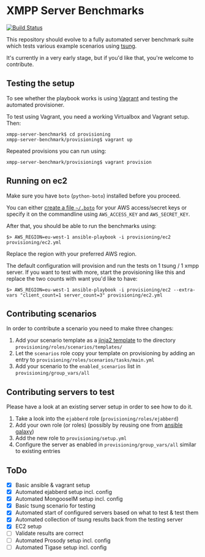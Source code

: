 # XMPP Server Benchmarks

[![Build Status](https://travis-ci.org/mweibel/xmpp-server-benchmarks.png)](https://travis-ci.org/mweibel/xmpp-server-benchmarks)

This repository should evolve to a fully automated server benchmark suite which
tests various example scenarios using [tsung](https://github.com/processone/tsung).

It's currently in a very early stage, but if you'd like that, you're welcome to
contribute.

## Testing the setup

To see whether the playbook works is using [Vagrant](http://www.vagrantup.com)
and testing the automated provisioner.

To test using Vagrant, you need a working Virtualbox and Vagrant setup.
Then:

```
xmpp-server-benchmark$ cd provisioning
xmpp-server-benchmark/provisioning$ vagrant up
```

Repeated provisions you can run using:

```
xmpp-server-benchmark/provisioning$ vagrant provision
```

## Running on ec2

Make sure you have `boto` (`python-boto`) installed before you proceed.

You can either [create a file `~/.boto`](http://docs.pythonboto.org/en/latest/getting_started.html#configuring-boto-credentials)
for your AWS access/secret keys or specify it on the commandline using `AWS_ACCESS_KEY` and `AWS_SECRET_KEY`.

After that, you should be able to run the benchmarks using:

```
$> AWS_REGION=eu-west-1 ansible-playbook -i provisioning/ec2 provisioning/ec2.yml
```

Replace the region with your preferred AWS region.

The default configuration will provision and run the tests on 1 tsung / 1 xmpp server.
If you want to test with more, start the provisioning like this and replace the two counts
with want you'd like to have:

```
$> AWS_REGION=eu-west-1 ansible-playbook -i provisioning/ec2 --extra-vars "client_count=1 server_count=3" provisioning/ec2.yml
```

## Contributing scenarios
In order to contribute a scenario you need to make three changes:

1. Add your scenario template as a [jinja2 template](http://jinja.pocoo.org/docs/dev/templates/) to the directory `provisioning/roles/scenarios/templates/`
2. Let the `scenarios` role copy your template on provisioning by adding an entry to `provisioning/roles/scenarios/tasks/main.yml`
3. Add your scenario to the `enabled_scenarios` list in `provisioning/group_vars/all`

## Contributing servers to test
Please have a look at an existing server setup in order to see how to do it.

1. Take a look into the `ejabberd` role (`provisioning/roles/ejabberd`)
2. Add your own role (or roles) (possibly by reusing one from [ansible galaxy](https://galaxy.ansible.com))
3. Add the new role to `provisioning/setup.yml`
4. Configure the server as enabled in `provisioning/group_vars/all` similar to existing entries

## ToDo

- [x] Basic ansible & vagrant setup
- [x] Automated ejabberd setup incl. config
- [x] Automated MongooseIM setup incl. config
- [x] Basic tsung scenario for testing
- [x] Automated start of configured servers based on what to test & test them
- [x] Automated collection of tsung results back from the testing server
- [x] EC2 setup
- [ ] Validate results are correct
- [ ] Automated Prosody setup incl. config
- [ ] Automated Tigase setup incl. config
